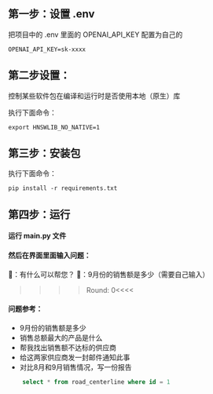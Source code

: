 ## 第一步：设置 .env
把项目中的 .env 里面的 OPENAI_API_KEY 配置为自己的

```
OPENAI_API_KEY=sk-xxxx
```

## 第二步设置：

控制某些软件包在编译和运行时是否使用本地（原生）库

执行下面命令：
```
export HNSWLIB_NO_NATIVE=1
```

## 第三步：安装包

执行下面命令：
```
pip install -r requirements.txt
```

## 第四步：运行

#### 运行 main.py 文件

#### 然后在界面里面输入问题：
🤖：有什么可以帮您？
👨：9月份的销售额是多少（需要自己输入）
>>>>Round: 0<<<<

#### 问题参考：
* 9月份的销售额是多少
* 销售总额最大的产品是什么
* 帮我找出销售额不达标的供应商
* 给这两家供应商发一封邮件通知此事
* 对比8月和9月销售情况，写一份报告


```sql
    select * from road_centerline where id = 1
```
